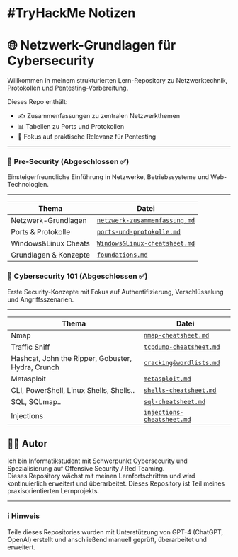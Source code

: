 #TryHackMe Notizen
=======
# 🌐 Netzwerk-Grundlagen für Cybersecurity

Willkommen in meinem strukturierten Lern-Repository zu Netzwerktechnik, Protokollen und Pentesting-Vorbereitung.

Dieses Repo enthält:

- ✍️ Zusammenfassungen zu zentralen Netzwerkthemen
- 📊 Tabellen zu Ports und Protokollen
- 🔐 Fokus auf praktische Relevanz für Pentesting

---
### 🔰 Pre-Security (Abgeschlossen ✅)
Einsteigerfreundliche Einführung in Netzwerke, Betriebssysteme und Web-Technologien.
 _________________________________________________________________________________________________________
| Thema                | Datei                                                                            |
|----------------------|----------------------------------------------------------------------------------|
| Netzwerk-Grundlagen  | [`netzwerk-zusammenfassung.md`](./zusammenfassungen/netzwerk-zusammenfassung.md) |
| Ports & Protokolle   | [`ports-und-protokolle.md`](./tabellen/ports-und-protokolle.md)                  |
| Windows&Linux Cheats | [`Windows&Linux-cheatsheet.md`](./tabellen/windows&linux-cheatsheet.md)          |
| Grundlagen & Konzepte| [`foundations.md`](./zusammenfassungen/Foundations.md)                           |

 
### 🧠 Cybersecurity 101 (Abgeschlossen ✅)
Erste Security-Konzepte mit Fokus auf Authentifizierung, Verschlüsselung und Angriffsszenarien.
 __________________________________________________________________________________________________________________________
| Thema                                              | Datei                                                               |
|----------------------------------------------------|---------------------------------------------------------------------|
|                       Nmap                         | [`nmap-cheatsheet.md`   ](./tabellen/nmap-cheatsheet.md)            |
|                   Traffic Sniff                    | [`tcpdump-cheatsheet.md`](./zusammenfassungen/tcpdump-cheatsheet.md)|
| Hashcat, John the Ripper, Gobuster, Hydra, Crunch  | [`cracking&wordlists.md`](./zusammenfassungen/cracking&wordlists.md)|
|                    Metasploit                      | [`metasploit.md`        ](./zusammenfassungen/metasploit.md)        |
|       CLI, PowerShell, Linux Shells, Shells..      | [`shells-cheatsheet.md`](./zusammenfassungen/shells-cheatsheet.md)  |
|                   SQL, SQLmap..                    | [`sql-cheatsheet.md`](./zusammenfassungen/sql-cheatsheet.md)        |
|                    Injections                      | [`injections-cheatsheet.md`](./tabellen/injections-cheatsheet.md)   |

## 👨‍💻 Autor

Ich bin Informatikstudent mit Schwerpunkt Cybersecurity und Spezialisierung auf Offensive Security / Red Teaming.  
Dieses Repository wächst mit meinen Lernfortschritten und wird kontinuierlich erweitert und überarbeitet.
Dieses Repository ist Teil meines praxisorientierten Lernprojekts.

---

### ℹ️ Hinweis

Teile dieses Repositories wurden mit Unterstützung von GPT-4 (ChatGPT, OpenAI) erstellt und anschließend manuell geprüft, überarbeitet und erweitert.
